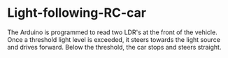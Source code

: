 # Light-following-RC-car

The Arduino is programmed to read two LDR's at the front of the vehicle. Once a threshold light level is exceeded, it steers towards the light source and drives forward. Below the threshold, the car stops and steers straight.
